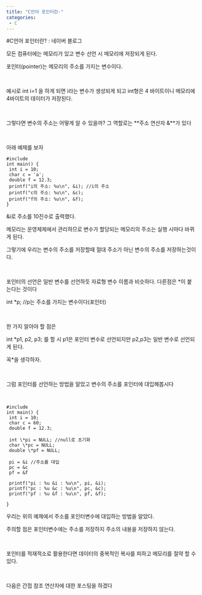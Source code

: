 ```yaml
---
title: "C언어 포인터란-"
categories:
 - C
---
```

#C언어 포인터란? : 네이버 블로그







모든 컴퓨터에는 메모리가 있고 변수 선언 시 메모리에 저장되게 된다.

포인터(pointer)는 메모리의 주소를 가지는 변수이다.

​

예시로 int i=1 을 하게 되면 i라는 변수가 생성되게 되고 int형은 4 바이트이니 메모리에 4바이트의 데이터가 저장된다.

​

그렇다면 변수의 주소는 어떻게 알 수 있을까? 그 역할로는 **주소 연산자 &**가 있다

​

아래 예제를 보자




 




```
#include
int main() {
 int i = 10;
 char c = 'a';
 double f = 12.3;
 printf("i의 주소: %u\n", &i); //i의 주소
 printf("c의 주소: %u\n", &c);
 printf("f의 주소: %u\n", &f);
}
```





 


&i로 주소를 10진수로 출력했다.

메모리는 운영체제에서 관리하므로 변수가 할당되는 메모리의 주소는 실행 시마다 바뀌게 된다.

그렇기에 우리는 변수의 주소를 저장할때 절대 주소가 아닌 변수의 주소를 저장하는것이다.

​

포인터의 선언은 일반 변수를 선언하듯 자료형 변수 이름과 비슷하다. 다른점은 \*이 붙는다는 것이다

int \*p; //p는 주소를 가지는 변수이다(포인터)

​

한 가지 알아야 할 점은

int \*p1, p2, p3; 를 할 시 p1은 포인터 변수로 선언되지만 p2,p3는 일반 변수로 선언되게 된다.

꼭\*을 생각하자.

​

그럼 포인터를 선언하는 방법을 알았고 변수의 주소를 포인터에 대입해봅시다

​




 




```
#include
int main() {
 int i = 10;
 char c = 60;
 double f = 12.3;

 int \*pi = NULL; //null로 초기화
 char \*pc = NULL;
 double \*pf = NULL;

 pi = &i //주소를 대입
 pc = &c
 pf = &f

 printf("pi : %u &i : %u\n", pi, &i);
 printf("pc : %u &c : %u\n", pc, &c);
 printf("pf : %u &f : %u\n", pf, &f);

}
```





 


우리는 위의 예제에서 주소를 포인터변수에 대입하는 방법을 알았다.

주의할 점은 포인터변수에는 주소를 저장하지 주소의 내용을 저장하지 않는다.

​

포인터를 적재적소로 활용한다면 데이터의 중복적인 복사를 피하고 메모리를 절약 할 수 있다.

​

다음은 간접 참조 연산자에 대한 포스팅을 하겠다




 

